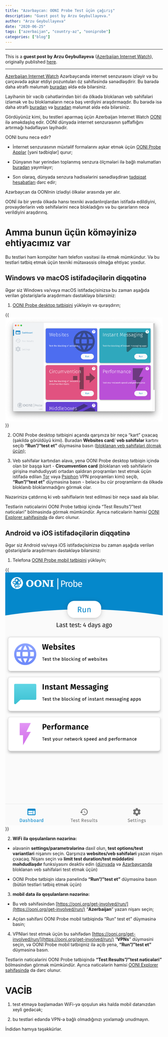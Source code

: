 ```yaml
---
title: "Azərbaycan: OONI Probe Test üçün çağırış"
description: "Guest post by Arzu Geybullayeva."
author: "Arzu Geybullayeva"
date: "2020-06-25"
tags: ["azerbaijan", "country-az", "ooniprobe"]
categories: ["blog"]
---
```


-----------------------------------------------------------------------------------------------------------

This is a **guest post by Arzu Geybullayeva** ([Azerbaijan Internet Watch](https://www.az-netwatch.org/)), originally published
[here](https://www.facebook.com/arzu.geybullayeva/posts/10101500262414261).

--------------------------------------------------------------------------------------------------------------------------

[Azerbaijan Internet Watch](https://www.az-netwatch.org/) Azərbaycanda
internet senzurasını izləyir və bu çərçəvədə aşkar etdiyi pozuntuları öz
səhifəsində sənədləşdirir. Bu barədə daha ətraflı məlumatı
[buradan](https://www.az-netwatch.org/about/) əldə edə bilərsiniz.

Layihənin bir vacib cəhətlərindən biri də ölkədə bloklanan veb
səhifələri izləmək ve bu bloklamaların necə baş verdiyini araşdırmaqdır.
Bu barədə isə daha ətraflı
[buradan](https://www.az-netwatch.org/news/how-websites-are-blocked-in-azerbaijan/)
və [buradan](https://www.az-netwatch.org/technical-analysis/measuring-website-blocks-in-azerbaijan-ooni-forensics/)
məlumat əldə edə bilərsiniz.

Gördüyünüz kimi, bu testleri aparmaq üçün Azerbaijan Internet Watch
[OONI](https://ooni.org/) ilə əməkdaşlıq edir. OONI dünyada internet
senzurasının şəffaflığını artırmağı hədəfləyən layihədir.

OONI bunu necə edir?

* İnternet senzurasının müxtəlif formalarını aşkar etmək üçün [OONI Probe Applər](https://ooni.org/install/) [yəni tədbiqlər] qurur;

* Dünyanın hər yerindən toplanmış senzura ölçmələri ilə bağlı
məlumatları [buradan](https://ooni.org/data/) yayımlayır;

* Son olaraq, dünyada senzura hadisələrini sənədləşdirən [tədqiqat hesabatları](https://ooni.org/reports/) dərc edir;

Azərbaycan da OONInin izlədiyi ölkələr arasında yer alır.

OONİ ilə bir yerdə ölkədə hansı texniki avadanlırqlardan istifadə
edildiyini, provayderlərin veb sehifələrini necə blokladığını və bu
qərarların necə verildiyini araşdırırıq.

# Amma bunun üçün köməyinizə ehtiyacımız var

Bu testləri həm kompüter həm telefon vasitəsi ilə etmək mümkündur. Və bu
testləri tətbiq etmək üçün texniki mütəxəssis olmağa ehtiyac yoxdur.

## Windows və macOS istifadəçilərin diqqətinə

Əgər siz Windows və/vəya macOS istifadəçisinizsə bu zaman aşağıda
verilən göstərişlərlə araşdırmanı dəstəkləyə bilərsiniz:

1)  [OONI Probe desktop tətbiqini](https://ooni.org/install/desktop) yükləyin və quraşdırın;

{{<img src="images/desktop.png" title="OONI Probe Desktop" alt="OONI Probe Desktop">}}

2)  OONI Probe desktop tətbiqini açanda qarşınıza bir neçə “kart”
çıxacaq (şəkildə görüldüyü kimi). Buradan **Websites card**/ **veb
səhifələr** kartını seçib **“Run”/“test et”** düyməsina basın
([bloklanan veb səhifələri ölçmək üçün](https://ooni.org/nettest/web-connectivity/));

3)  Veb səhifələr kartından əlavə, yenə OONI Probe desktop tətbiqin
içində olan bir başqa kart - **Circumvention card** (bloklanan veb
səhifələrin girişinə məhdudiyyəti ortadan qaldıran proqramları
test etmək üçün istifadə edilən
[Tor](https://ooni.org/nettest/tor/) vəya
[Psiphon](https://ooni.org/nettest/psiphon/) VPN proqramları
kimi) seçib, **“Run”/“test et”** düyməsina basın - beləcə bu cür
proqramların da ölkədə bloklanıb bloklanmadığını görmək olar.

Nəzərinizə çatdırırıq ki veb səhiflələrin test edilməsi bir neçə saad
ala bilər.

Testlərin nəticələrini OONI Probe tətbiqi içində “Test Results”/”test
nəticələri” bölməsində görmək mümkündür. Ayrıca nəticələrin hamisi
[OONI Explorer səhifəsində](https://explorer.ooni.org/search?) də dərc
olunur.

## Android və iOS istifadəçilərin diqqətinə

Əgər siz Android və/vəya iOS istifadəçisinizsə bu zaman aşağıda verilən
göstərişlərlə araşdırmanı dəstəkləyə bilərsiniz:

1)  Telefona [OONI Probe mobil tətbiqini](https://ooni.org/install/mobile) yükləyin;

{{<img src="images/mobile.png" title="OONI Probe Mobile" alt="OONI Probe Mobile">}}

2)  **WiFi ilə qoşulanların nəzərinə:**

* əlavənin **settings/parametrələrinə** daxil olun, **test
options/test variantlari** nişanını seçin. Qarşınıza
**websites/veb səhifələri** yazan nişan çıxacaq. Nişanı seçin
və **limit test duration/test müddətini məhdudlaşdır**
funksiyasını deaktiv edin
([dünyada](https://github.com/citizenlab/test-lists/blob/master/lists/global.csv)
və [Azərbaycanda](https://github.com/citizenlab/test-lists/blob/master/lists/az.csv)
bloklanan veb səhifələri test etmək üçün)

* OONI Probe tətbiqin idarə panelində **“Run”/”test et”**
düyməsinə basın (bütün testləri tətbiq etmək üçün)

3)  **mobil data ilə qoşulanların nəzərinə:**

* Bu veb səhifəsindən
[https://ooni.org/get-involved/run/](https://ooni.org/get-involved/run/)
“**Azerbaijan**” yazan nişanı seçin;

* Açılan səhifəni OONI Probe mobil tətbiqində
“Run” test et” düyməsinə basin;

4)  VPNləri test etmək üçün bu səhifədən
    [https://ooni.org/get-involved/run/](https://ooni.org/get-involved/run/) “**VPNs**” düyməsini
    seçin, və OONI Probe mobil tətbiqiniz ilə açib yenə,
    **“Run”/”test et”** düyməsinə basın.

Testlərin nəticələrini OONI Probe tətbiqində **“Test Results”/”test
nəticələri”** bölməsindən görmək mümkündür. Ayrıca nəticələrin hamisi
[OONI Explorer səhifəsində](https://explorer.ooni.org/search?) də dərc
olunur.

# VACİB

1) test etməyə başlamadan WiFi-yə qoşulun əks halda mobil datanızdan
xeyli gedəcək;

2) bu testləri edəndə VPN-ə bağlı olmadığınızı yoxlamağı unudmayın.

İndidən hamıya təşəkkürlər.
